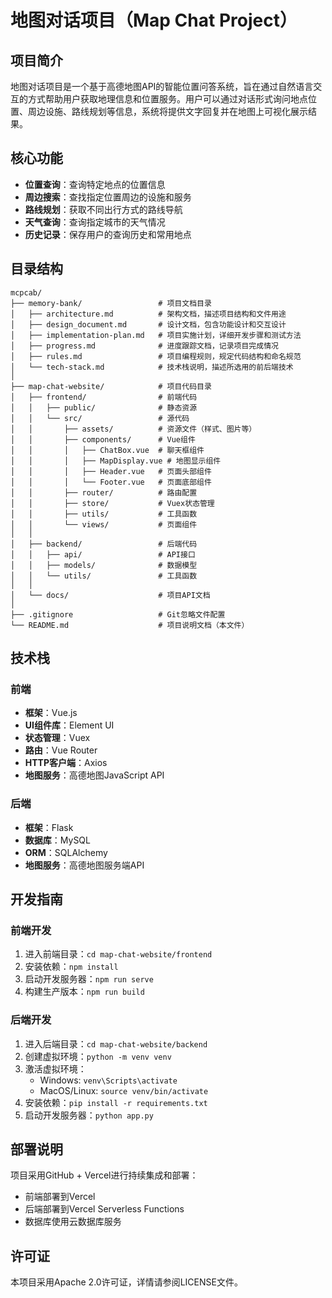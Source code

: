 # 地图对话项目（Map Chat Project）

## 项目简介

地图对话项目是一个基于高德地图API的智能位置问答系统，旨在通过自然语言交互的方式帮助用户获取地理信息和位置服务。用户可以通过对话形式询问地点位置、周边设施、路线规划等信息，系统将提供文字回复并在地图上可视化展示结果。

## 核心功能

- **位置查询**：查询特定地点的位置信息
- **周边搜索**：查找指定位置周边的设施和服务
- **路线规划**：获取不同出行方式的路线导航
- **天气查询**：查询指定城市的天气情况
- **历史记录**：保存用户的查询历史和常用地点

## 目录结构

```
mcpcab/
├── memory-bank/                 # 项目文档目录
│   ├── architecture.md          # 架构文档，描述项目结构和文件用途
│   ├── design_document.md       # 设计文档，包含功能设计和交互设计
│   ├── implementation-plan.md   # 项目实施计划，详细开发步骤和测试方法
│   ├── progress.md              # 进度跟踪文档，记录项目完成情况
│   ├── rules.md                 # 项目编程规则，规定代码结构和命名规范
│   └── tech-stack.md            # 技术栈说明，描述所选用的前后端技术
│
├── map-chat-website/            # 项目代码目录
│   ├── frontend/                # 前端代码
│   │   ├── public/              # 静态资源
│   │   └── src/                 # 源代码
│   │       ├── assets/          # 资源文件（样式、图片等）
│   │       ├── components/      # Vue组件
│   │       │   ├── ChatBox.vue  # 聊天框组件
│   │       │   ├── MapDisplay.vue # 地图显示组件
│   │       │   ├── Header.vue   # 页面头部组件
│   │       │   └── Footer.vue   # 页面底部组件
│   │       ├── router/          # 路由配置
│   │       ├── store/           # Vuex状态管理
│   │       ├── utils/           # 工具函数
│   │       └── views/           # 页面组件
│   │
│   ├── backend/                 # 后端代码
│   │   ├── api/                 # API接口
│   │   ├── models/              # 数据模型
│   │   └── utils/               # 工具函数
│   │
│   └── docs/                    # 项目API文档
│
├── .gitignore                   # Git忽略文件配置
└── README.md                    # 项目说明文档（本文件）
```

## 技术栈

### 前端
- **框架**：Vue.js
- **UI组件库**：Element UI
- **状态管理**：Vuex
- **路由**：Vue Router
- **HTTP客户端**：Axios
- **地图服务**：高德地图JavaScript API

### 后端
- **框架**：Flask
- **数据库**：MySQL
- **ORM**：SQLAlchemy
- **地图服务**：高德地图服务端API

## 开发指南

### 前端开发
1. 进入前端目录：`cd map-chat-website/frontend`
2. 安装依赖：`npm install`
3. 启动开发服务器：`npm run serve`
4. 构建生产版本：`npm run build`

### 后端开发
1. 进入后端目录：`cd map-chat-website/backend`
2. 创建虚拟环境：`python -m venv venv`
3. 激活虚拟环境：
   - Windows: `venv\Scripts\activate`
   - MacOS/Linux: `source venv/bin/activate`
4. 安装依赖：`pip install -r requirements.txt`
5. 启动开发服务器：`python app.py`

## 部署说明

项目采用GitHub + Vercel进行持续集成和部署：
- 前端部署到Vercel
- 后端部署到Vercel Serverless Functions
- 数据库使用云数据库服务

## 许可证

本项目采用Apache 2.0许可证，详情请参阅LICENSE文件。 
